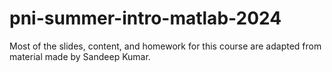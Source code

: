 # pni-summer-intro-matlab-2024

Most of the slides, content, and homework for this course are adapted from material made by Sandeep Kumar.
